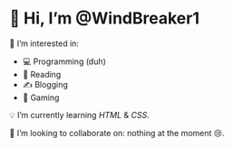 # 👋 Hi, I’m @WindBreaker1

👨 I’m interested in:
- 💻 Programming (duh)
- 🔖 Reading
- ✍️ Blogging
- 👾 Gaming

💡 I’m currently learning *HTML* & *CSS*.

💞️ I’m looking to collaborate on: nothing at the moment 😢.

<!---
WindBreaker1/WindBreaker1 is a ✨ special ✨ repository because its `README.md` (this file) appears on your GitHub profile.
You can click the Preview link to take a look at your changes.
--->
